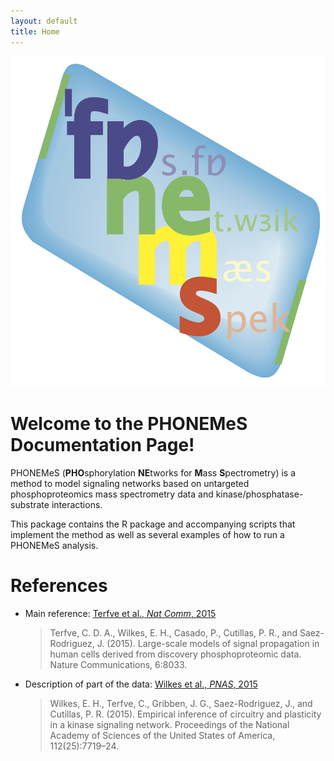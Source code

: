 ```yaml
---
layout: default
title: Home
---
```


![Logo](public/logo.jpg)

# Welcome to the PHONEMeS Documentation Page!

PHONEMeS (**PHO**sphorylation **NE**tworks for **M**ass **S**pectrometry) is a method to model signaling networks based on untargeted phosphoproteomics mass spectrometry data and kinase/phosphatase-substrate interactions.

This package contains the R package and accompanying scripts that implement the method as well as several examples of how to run a PHONEMeS analysis.

# References

+ Main reference: [Terfve et al., _Nat Comm_, 2015](http://www.nature.com/articles/ncomms9033)

  > Terfve, C. D. A., Wilkes, E. H., Casado, P., Cutillas, P. R., and Saez-Rodriguez, J. (2015). Large-scale models of signal propagation in human cells derived from discovery phosphoproteomic data. Nature Communications, 6:8033.

+ Description of part of the data: [Wilkes et al., _PNAS_, 2015](http://www.pnas.org/content/112/25/7719.abstract)

  > Wilkes, E. H., Terfve, C., Gribben, J. G., Saez-Rodriguez, J., and Cutillas, P. R. (2015). Empirical inference of circuitry and plasticity in a kinase signaling network. Proceedings of the National Academy of Sciences of the United States of America, 112(25):7719–24.
 
